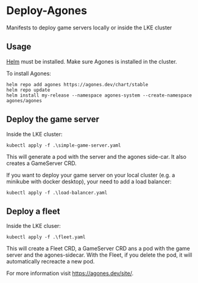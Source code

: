 # Deploy-Agones
Manifests to deploy game servers locally or inside the LKE cluster

## Usage

[Helm](https://helm.sh) must be installed.
Make sure Agones is installed in the cluster.

To install Agones:

```console
helm repo add agones https://agones.dev/chart/stable
helm repo update
helm install my-release --namespace agones-system --create-namespace agones/agones
```

## Deploy the game server

Inside the LKE cluster:
```console
kubectl apply -f .\simple-game-server.yaml
```
This will generate a pod with the server and the agones side-car. It also creates a GameServer CRD.

If you want to deploy your game server on your local cluster (e.g. a minikube with docker desktop), your need to add a load balancer:
```console
kubectl apply -f .\load-balancer.yaml
```

## Deploy a fleet

Inside the LKE cluser:

```console
kubectl apply -f .\fleet.yaml
```

This will create a Fleet CRD, a GameServer CRD ans a pod with the game server and the agones-sidecar.
With the Fleet, if you delete the pod, it will automatically recreacte a new pod.

For more information visit https://agones.dev/site/.
